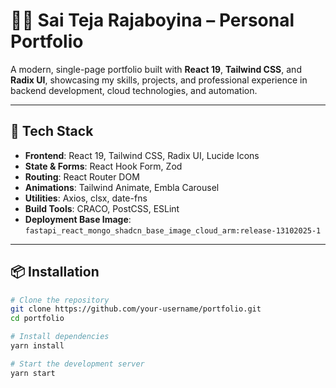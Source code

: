 # 🧑‍💻 Sai Teja Rajaboyina – Personal Portfolio

A modern, single-page portfolio built with **React 19**, **Tailwind CSS**, and **Radix UI**, showcasing my skills, projects, and professional experience in backend development, cloud technologies, and automation.

---

## 🚀 Tech Stack

- **Frontend**: React 19, Tailwind CSS, Radix UI, Lucide Icons
- **State & Forms**: React Hook Form, Zod
- **Routing**: React Router DOM
- **Animations**: Tailwind Animate, Embla Carousel
- **Utilities**: Axios, clsx, date-fns
- **Build Tools**: CRACO, PostCSS, ESLint
- **Deployment Base Image**: `fastapi_react_mongo_shadcn_base_image_cloud_arm:release-13102025-1`

---

## 📦 Installation

```bash
# Clone the repository
git clone https://github.com/your-username/portfolio.git
cd portfolio

# Install dependencies
yarn install

# Start the development server
yarn start
